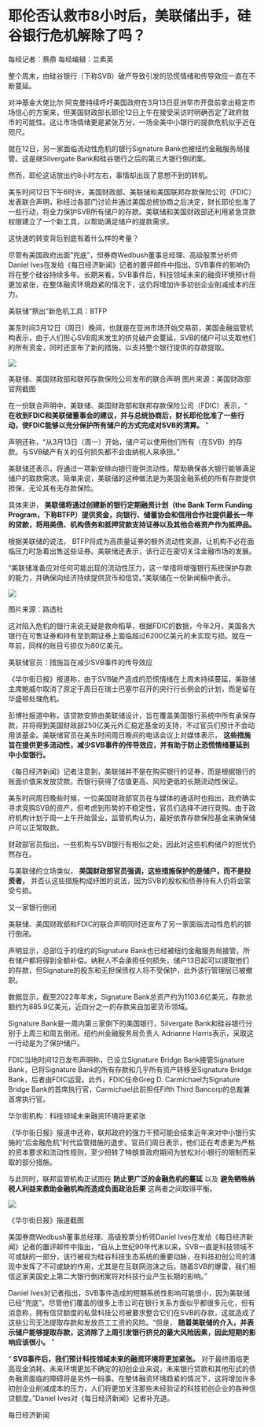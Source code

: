 # 耶伦否认救市8小时后，美联储出手，硅谷银行危机解除了吗？

每经记者：蔡鼎 每经编辑：兰素英

整个周末，由硅谷银行（下称SVB）破产导致引发的恐慌情绪和传导效应一直在不断蔓延。

对冲基金大佬比尔·阿克曼持续呼吁美国政府在3月13日亚洲早市开盘前拿出稳定市场信心的方案来，但美国财政部长耶伦12日上午在接受采访时明确否定了政府救市的可能性。这让市场情绪更是紧张万分，一场全美中小银行的提款危机似乎近在咫尺。

就在12日，另一家面临流动性危机的银行Signature Bank也被纽约金融服务局接管。这是继Silvergate
Bank和硅谷银行之后的第三大银行倒闭案。

然而，耶伦这话放出约8小时左右，事情却出现了意想不到的转机。

美东时间12日下午6时许，美国财政部、美联储和美国联邦存款保险公司（FDIC）发表联合声明，称经过各部门讨论并通过美国总统协商之后决定，财长耶伦批准了一些行动，将全力保护SVB所有储户的存款。美联储和美国财政部还利用紧急贷款权限建立了一个新工具，以帮助满足储户的提款需求。

这快速的转变背后到底有着什么样的考量？

尽管有美国政府出面“兜底”，但券商Wedbush董事总经理、高级股票分析师Daniel
Ives在发给《每日经济新闻》记者的置评邮件中指出，SVB事件的影响仍将在整个硅谷持续多年。长期来看，SVB事件后，科技领域未来的融资环境预计将更加紧张，在整体融资环境趋紧的情况下，这仍将增加许多初创企业削减成本的压力。

美联储“祭出”新危机工具：BTFP

美东时间3月12日（周日）晚间，也就是在亚洲市场开始交易前，美国金融监管机构表示，由于人们担心SVB周末发生的挤兑破产会蔓延，SVB的储户可以支取他们的所有资金，同时还宣布了新的措施，以支持整个银行提供的存款提取。

![](https://inews.gtimg.com/om_bt/OI3DbuzlI4sGfU2Z8QkLpGpvktSETXtgoM5_bcS_sO3tgAA/1000)

美联储、美国财政部和联邦存款保险公司发布的联合声明 图片来源：美国财政部官网截图

在一份联合声明中，美联储、美国财政部和联邦存款保险公司（FDIC）表示，“
**在收到FDIC和美联储董事会的建议，并与总统协商后，财长耶伦批准了一些行动，使FDIC能够以充分保护所有储户的方式完成对SVB的清算。** ”

声明还称，“从3月13日（周一）开始，储户可以使用他们所有（在SVB）的存款。与SVB破产有关的任何损失都不会由纳税人来承担。”

美联储还表示，将通过一项新安排向银行提供流动性，帮助确保各大银行能够满足储户的取款需求。简单来说，美联储的这种做法是为美国金融系统的所有存款提供担保，无论其有无存款保险。

具体来讲， **美联储将通过创建新的银行定期融资计划（the Bank Term Funding
Program，下称BTFP）提供资金，向银行、储蓄协会和信用合作社提供最长一年的贷款，将用美债、机构债务和抵押贷款支持证券以及其他合格资产作为抵押品。**

根据美联储的说法， BTFP将成为高质量证券的额外流动性来源，让机构不必在面临压力时急着出售这些证券。美联储还表示，该行正在密切关注金融市场的发展。

“美联储准备应对任何可能出现的流动性压力，这一举措将增强银行系统保护存款的能力，并确保向经济持续提供货币和信贷。”美联储在一份新闻稿中表示。

![](https://inews.gtimg.com/om_bt/OmwI2N7HRLtFtMjK9Et5h3fUOo_7mHg7aAyxNIMsOCY4cAA/1000)

图片来源：路透社

这对陷入危机的银行来说无疑是救命稻草，根据FDIC的数据，今年2月，美国各大银行在可售证券和持有至到期证券上面临超过6200亿美元的未实现亏损。就在一年前，同样的账目亏损仅为80亿美元。

美联储官员：措施旨在减少SVB事件的传导效应

《华尔街日报》报道称，由于SVB破产造成的恐慌情绪在上周末持续蔓延，美联储主席鲍威尔取消了原定于周日在瑞士巴塞尔召开的央行行长例会的计划，而是留在华盛顿处理危机。

彭博社报道中称，该贷款安排由美联储设计，旨在覆盖美国银行系统中所有承保存款，并将得到美国财政部250亿美元外汇稳定基金的支持，不过官员们预计不会动用该基金。美联储官员在美东时间周日晚间的电话会议上对媒体表示，
**这些措施旨在提供更多流动性，减少SVB事件的传导效应，并有助于防止恐慌情绪蔓延到中小型银行。**

《每日经济新闻》记者注意到，美联储并不是在购买银行的证券，而是根据银行的账面价值来发放贷款。而银行获得了估值更高、风险更低的长期流动性保证。

美东时间周日晚些时候，一位美国财政部官员在与媒体的通话时也指出，政府确实寻求竞购SVB的资产，但考虑到形势的不稳定性，官员们选择不进行竞购。由于政府机构计划于周一上午开始营业，监管机构认为，最好依靠存款保险基金来确保储户可以正常取款。

财政部官员指出，一些机构与SVB银行有相似之处，因此对这些机构储户的担忧仍然存在。

与美联储的立场类似， **美国财政部官员强调，这些措施保护的是储户，而不是投资者，**
并否认这些措施构成纾困的说法，因为SVB的股权和债券持有人仍将会蒙受亏损。

又一家银行倒闭

美联储、美国财政部和FDIC的联合声明同时还宣布了另一家面临流动性危机的银行倒闭。

声明显示，总部位于的纽约的Signature
Bank也已经被纽约金融服务局接管，所有储户都将得到全额补偿。纳税人不会承担任何损失，储户13日起可以提取他们的存款，但Signature的股东和无担保债权人将不受保护，此外该行管理层已被撤职。

数据显示，截至2022年年末，Signature Bank总资产约为1103.6亿美元，存款总额约为885.9亿美元，近四分之一的存款来自加密货币领域。

Signature Bank是一周内第三家倒下的美国银行，Silvergate Bank和硅谷银行分别于上周三和周五倒闭。纽约州金融服务局负责人
Adrianne Harris表示，采取这一行动是为了保护储户。

FDIC当地时间12日发布声明称，已设立Signature Bridge Bank接管Signature Bank，已将Signature
Bank的所有存款和几乎所有资产转移至Signature Bridge Bank，后者由FDIC运营。此外，FDIC任命Greg D.
Carmichael为Signature Bridge Bank的首席执行官，Carmichael此前担任Fifth Third
Bancorp的总裁兼首席执行官。

华尔街机构：科技领域未来融资环境将更紧张

《华尔街日报》报道中还称，联邦政府的强力干预可能会结束近年来对中小银行实施的“后金融危机”时代监管措施的退步。官员们周日表示，他们正在考虑更为严格的资本要求和流动性规则，至少扭转了特朗普政府期间为放松对小银行的限制而采取的部分措施。

与此同时，联邦监管机构正试图在 **防止更广泛的金融危机的蔓延** 以及 **避免牺牲纳税人利益来救助金融机构而造成负面政治后果** 这两者之间取得平衡。

![](https://inews.gtimg.com/om_bt/OmWjxm4YBdPzBJIv8BiOMlFdkw4PQgxerZDOlglqzvhUIAA/1000)

《华尔街日报》报道截图

美国券商Wedbush董事总经理、高级股票分析师Daniel
Ives在发给《每日经济新闻》记者的置评邮件中指出，“自从上世纪90年代末以来，SVB一直是科技领域不可或缺的一部分，该行被视为硅谷科技生态系统的重要动脉，在科技初创公司的涌现中发挥了不可或缺的作用，尤其是在互联网泡沫之后。随着SVB的爆雷，我们相信这家美国史上第二大银行倒闭案将对科技行业产生长期的影响。”

Daniel
Ives对记者指出，SVB事件造成的短期系统性影响可能很小，因为美联储已经“兜底”。尽管他们覆盖的很多上市公司在银行关系方面似乎都很多元化，但有消息称，拥有信贷额度的私营科技公司被要求整合它们在SVB的存款，这就造成了这些公司无法提取存款和发放员工工资的风险。“但是，
**随着美联储的介入，并表示储户能够提取存款，这消除了上周引发银行挤兑的最大风险因素，因此短期的影响应该很小。** ”

“ **SVB事件后，我们预计科技领域未来的融资环境将更加紧张。**
对于最终面临更高现金消耗、未来环境更加不确定的初创企业来说，未来银行贷款和其他形式的债务融资面临的障碍将是另外一码事。在整体融资环境趋紧的情况下，这将增加许多初创企业削减成本的压力，人们将更加关注那些未经验证的科技初创企业的各种信贷额度。”Daniel
Ives对《每日经济新闻》记者补充道。

每日经济新闻

